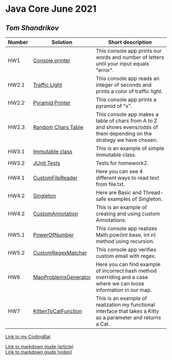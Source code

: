 # Java Core June 2021

## *Tom Shandrikov*

| Number | Solution  | Short description
| --- | --- | --- |
| HW1 | [Console printer](./src/main/java/homework_1) | This console app prints our words and number of letters until your input equals "error". |
| HW2.1 | [Traffic Light](./src/main/java/homework_2/traffic_light) | This console app reads an integer of seconds and prints a color of traffic light.|
| HW2.2 | [Pyramid Printer](./src/main/java/homework_2/pyramid_printer) | This console app prints a pyramid of "x". |
| HW2.3 | [Random Chars Table](./src/main/java/homework_2/random_chars_table) | This console app makes a table of chars from A to Z and shows evens/odds of them depending on the strategy we have chosen.  |
| HW3.1 | [Immutable class](./src/main/java/homework_3) | This is an example of simple immutable class.  |
| HW3.2 | [JUnit Tests](./src/test/java/homework_2) | Tests for homework2.  |
| HW4.1 | [CustomFileReader](./src/main/java/homework_4/customFileReader) | Here you can see 4 different ways to read text from file.txt.  |
| HW4.2 | [Singleton](./src/main/java/homework_4/singleton) | Here are Basic and Thread-safe examples of Singleton.  |
| HW4.2 | [CustomAnnotation](./src/main/java/homework_4/customAnnotation) | This is an example of creating and using custom Annotations.  |
| HW5.1 | [PowerOfNumber](./src/main/java/homework_5/powerOfNumber) | This console app realizes Math.pow(int base, int n) method using recursion.  |
| HW5.2 | [CustomRegexMatcher](./src/main/java/homework_5/customRegexMatcher) | This console app verifies custom email with regex.   |
| HW6 | [MapProblemsGenerator](./src/main/java/homework_6/mapProblemsGenerator) | Here you can find example of incorrect hash method overriding and a case where we can loose information in our map.  |
| HW7 | [KittenToCatFunction](./src/main/java/homework_7/kittenToCatFunction) | This is an example of realization my functional interface that takes a Kitty as a parameter and returns a Cat.  |

[Link to my CodingBat](https://codingbat.com/done?user=ashandrikov@gmail.com&tag=8115696431)

[Link to markdown giude (article)](https://github.com/adam-p/markdown-here/wiki/Markdown-Cheatsheet) <br/>
[Link to markdown giude (video)](https://www.youtube.com/watch?v=FFBTGdEMrQ4)

